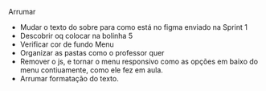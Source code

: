 Arrumar

- Mudar o texto do sobre para como está no figma enviado na Sprint 1
- Descobrir oq colocar na bolinha 5
- Verificar cor de fundo Menu
- Organizar as pastas como o professor quer
- Remover o js, e tornar o menu responsivo como as opções em baixo do menu contiuamente, como ele fez em aula.
- Arrumar formatação do texto.